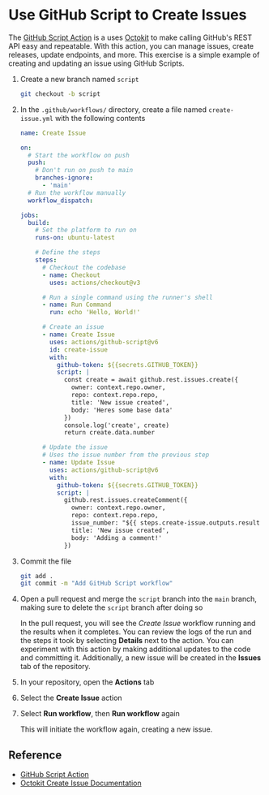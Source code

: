 # Use GitHub Script to Create Issues

The [GitHub Script Action](https://github.com/marketplace/actions/github-script)
is a uses [Octokit](https://github.com/octokit/rest.js) to make calling GitHub's
REST API easy and repeatable. With this action, you can manage issues, create
releases, update endpoints, and more. This exercise is a simple example of
creating and updating an issue using GitHub Scripts.

1. Create a new branch named `script`

   ```bash
   git checkout -b script
   ```

2. In the `.github/workflows/` directory, create a file named `create-issue.yml`
   with the following contents

   ```yaml
   name: Create Issue

   on:
     # Start the workflow on push
     push:
       # Don't run on push to main
       branches-ignore:
         - 'main'
     # Run the workflow manually
     workflow_dispatch:

   jobs:
     build:
       # Set the platform to run on
       runs-on: ubuntu-latest

       # Define the steps
       steps:
         # Checkout the codebase
         - name: Checkout
           uses: actions/checkout@v3

         # Run a single command using the runner's shell
         - name: Run Command
           run: echo 'Hello, World!'

         # Create an issue
         - name: Create Issue
           uses: actions/github-script@v6
           id: create-issue
           with:
             github-token: ${{secrets.GITHUB_TOKEN}}
             script: |
               const create = await github.rest.issues.create({
                 owner: context.repo.owner,
                 repo: context.repo.repo,
                 title: 'New issue created',
                 body: 'Heres some base data'
               })
               console.log('create', create)
               return create.data.number

         # Update the issue
         # Uses the issue number from the previous step
         - name: Update Issue
           uses: actions/github-script@v6
           with:
             github-token: ${{secrets.GITHUB_TOKEN}}
             script: |
               github.rest.issues.createComment({
                 owner: context.repo.owner,
                 repo: context.repo.repo,
                 issue_number: "${{ steps.create-issue.outputs.result }}",
                 title: 'New issue created',
                 body: 'Adding a comment!'
               })
   ```

3. Commit the file

   ```bash
   git add .
   git commit -m "Add GitHub Script workflow"
   ```

4. Open a pull request and merge the `script` branch into the `main` branch,
   making sure to delete the `script` branch after doing so

   In the pull request, you will see the _Create Issue_ workflow running and the
   results when it completes. You can review the logs of the run and the steps
   it took by selecting **Details** next to the action. You can experiment with
   this action by making additional updates to the code and committing it.
   Additionally, a new issue will be created in the **Issues** tab of the
   repository.

5. In your repository, open the **Actions** tab
6. Select the **Create Issue** action
7. Select **Run workflow**, then **Run workflow** again

   This will initiate the workflow again, creating a new issue.

## Reference

- [GitHub Script Action](https://github.com/marketplace/actions/github-script)
- [Octokit Create Issue Documentation](https://octokit.github.io/rest.js#issues-create)
